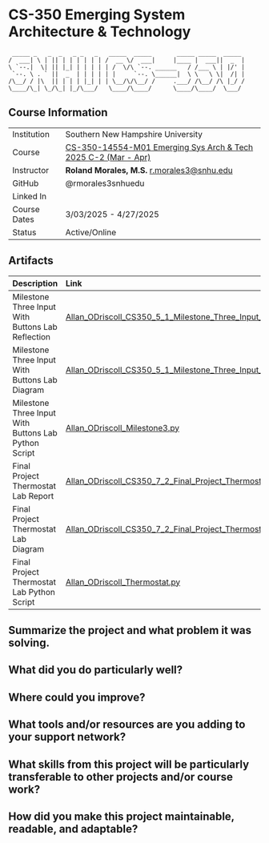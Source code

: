 # CS-350 Emerging System Architecture & Technology

```
 _____ _   _  _   _ _   _   _____  _____       _____ _____  _____ 
/  ___| \ | || | | | | | | /  __ \/  ___|     |____ |  ___||  _  |
\ `--.|  \| || |_| | | | | | /  \/\ `--. ______   / /___ \ | |/' |
 `--. \ . ` ||  _  | | | | | |     `--. \______|  \ \   \ \|  /| |
/\__/ / |\  || | | | |_| | | \__/\/\__/ /     .___/ /\__/ /\ |_/ /
\____/\_| \_/\_| |_/\___/   \____/\____/      \____/\____/  \___/ 
```                                                               

## Course Information

|              |                                                                                                                                                                            |
| ------------ | -------------------------------------------------------------------------------------------------------------------------------------------------------------------------- |
| Institution  | Southern New Hampshire University                                                                                                                                          |
| Course       | [CS-350-14554-M01 Emerging Sys Arch & Tech 2025 C-2 (Mar - Apr)](https://learn.snhu.edu/d2l/home/1860290 "CS-350-14554-M01 Emerging Sys Arch & Tech 2025 C-2 (Mar - Apr)") |
| Instructor   | **Roland Morales, M.S.** r.morales3@snhu.edu                                                                                                                               |
| GitHub       | @rmorales3snhuedu                                                                                                                                                          |
| Linked In    |                                                                                                                                                                            |
| Course Dates | 3/03/2025 - 4/27/2025                                                                                                                                                      |
| Status       | Active/Online                                                                                                                                                              |


## Artifacts

| Description                                           | Link                                                                                                                                                                         |
| :---------------------------------------------------- | :--------------------------------------------------------------------------------------------------------------------------------------------------------------------------- |
| Milestone Three Input With Buttons Lab Reflection     | [Allan_ODriscoll_CS350_5_1_Milestone_Three_Input_With_Buttons_Lab_20250405.docx](artifacts/Allan_ODriscoll_CS350_5_1_Milestone_Three_Input_With_Buttons_Lab_20250405.docx)             |
| Milestone Three Input With Buttons Lab Diagram        | [Allan_ODriscoll_CS350_5_1_Milestone_Three_Input_With_Buttons_Lab_20250405.drawio.pdf](artifacts/Allan_ODriscoll_CS350_5_1_Milestone_Three_Input_With_Buttons_Lab_20250405.drawio.pdf) |
| Milestone Three Input With Buttons Lab Python Script  | [Allan_ODriscoll_Milestone3.py](artifacts/Allan_ODriscoll_Milestone3.py)                                                                                                               |
| Final Project Thermostat Lab Report                   | [Allan_ODriscoll_CS350_7_2_Final_Project_Thermostat_20250419.docx](artifacts/Allan_ODriscoll_CS350_7_2_Final_Project_Thermostat_20250419.docx)                                         |
| Final Project Thermostat Lab Diagram                  | [Allan_ODriscoll_CS350_7_2_Final_Project_Thermostat_20250419.drawio.pdf](artifacts/Allan_ODriscoll_CS350_7_2_Final_Project_Thermostat_20250419.drawio.pdf)                             |
| Final Project Thermostat Lab Python Script            | [Allan_ODriscoll_Thermostat.py](artifacts/Allan_ODriscoll_Thermostat.py)                                                                                                               |

## Summarize the project and what problem it was solving.

## What did you do particularly well?

## Where could you improve?

## What tools and/or resources are you adding to your support network?

## What skills from this project will be particularly transferable to other projects and/or course work?

## How did you make this project maintainable, readable, and adaptable?